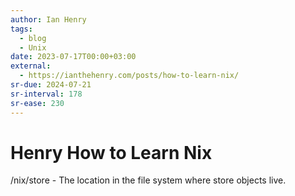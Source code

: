```yaml
---
author: Ian Henry
tags:
  - blog
  - Unix
date: 2023-07-17T00:00+03:00
external:
  - https://ianthehenry.com/posts/how-to-learn-nix/
sr-due: 2024-07-21
sr-interval: 178
sr-ease: 230
---
```


# Henry How to Learn Nix

/nix/store - The location in the file system where store objects live.
